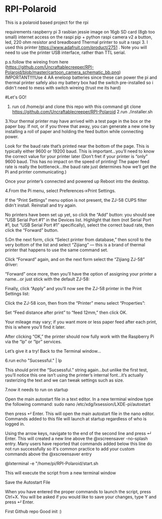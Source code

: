 # RPI-Polaroid
This is a polaroid based project for the rpi

requirements
raspberry pi 3
rasbian jessie image on 16gb SD card (8gb too small)
internet access on the raspi
pip + python
raspi camera v2
a button, led, 220 ohm resistor and breadboard
Thermal printer to suit a raspi 3. I used this printer https://www.adafruit.com/product/2751 . Note you will need to use the printer USB interface, rather than TTL serial.

p.s.follow the wireing from here (https://github.com/Uncraftablecreeper/RPI-Polaroid/blob/master/cartoon_camera_schematic_bb.png)  IMPORTANT!!!!Use 4 AA eneloop batteries since these can power the pi and thermal printer safely also my battery box had the switch pre-installed so i didn't need to mess with switch wireing (trust me its hard)

#Let's GO!
1. run    cd /home/pi and clone this repo with this command       git clone https://github.com/Uncraftablecreeper/RPI-Polaroid
2.run ./installer.sh

3.Your thermal printer may have arrived with a test page in the box or the paper bay. If not, or if you threw that away, you can generate a new one by installing a roll of paper and holding the feed button  while connecting power.

Look for the baud rate that’s printed near the bottom of the page. This is typically either 9600 or 19200 baud. This is important…you’ll need to know the correct value for your printer later
(Don’t fret if your printer is “only” 9600 baud. This has no impact on the speed of printing! The paper feed rate is really the bottleneck…the baud rate just determines how we’ll get the Pi and printer communicating.)

Once your printer’s connected and powered up  Reboot into the desktop.

4.From the Pi menu, select Preferences→Print Settings.

If the “Print Settings” menu option is not present, the ZJ-58 CUPS filter didn’t install. Reinstall and try again.

No printers have been set up yet, so click the “Add” button:
 you should see “USB Serial Port #1” in the Devices list. Highlight that item (not Serial Port #1, but “USB Serial Port #1” specifically), select the correct baud rate, then click the “Forward” button.




5.On the next form, click “Select printer from database,” then scroll to the very bottom of the list and select “Zijiang” — this is a brand of thermal printer that happens to use the same command set.

Click “Forward” again, and on the next form select the “Zijiang ZJ-58” driver:

“Forward” once more, then you’ll have the option of assigning your printer a name…or just stick with the default ZJ-58:

Finally, click “Apply” and you’ll now see the ZJ-58 printer in the Print Settings list:

Click the ZJ-58 icon, then from the “Printer” menu select “Properties”:


Set “Feed distance after print” to “feed 12mm,” then click OK.

Your mileage may vary; if you want more or less paper feed after each print, this is where you’ll find it later.

After clicking “OK,” the printer should now fully work with the Raspberry Pi via the “lp” or “lpr” services.

Let’s give it a try! Back to the Terminal window…

6.run echo "Sucsessful." | lp

This should print the “Sucsessful.” string again…but unlike the first test, you’ll notice this one isn’t using the printer’s internal font…it’s actually rasterizing the text and we can tweak settings such as size.


7.now it needs to run on startup

Open the main autostart file in a text editor. In a new terminal window type the following command: 
sudo nano /etc/xdg/lxsession/LXDE-pi/autostart

then press ↵ Enter. This will open the main autostart file in the nano editor. Commands added to this file will launch at startup regardless of who is logged in.

Using the arrow keys, navigate to the end of the second line and press ↵ Enter. This will created a new line above the @xscreensaver -no-splash entry. Many users have reported that commands added below this line do not run successfully so it's common practice to add your custom commands above the @xscreensaver entry

@lxterminal -e "/home/pi/RPI-Polaroid/start.sh

This will execute the script from a new terminal window

Save the Autostart File

When you have entered the proper commands to launch the script, press Ctrl+X. You will be asked if you would like to save your changes, type Y and press ↵ Enter.

First Github repo Good init :)

